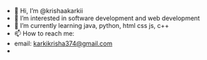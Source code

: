 - 👋 Hi, I’m @krishaakarkii
- 👀 I’m interested in software development and web development
- 🌱 I’m currently learning java, python, html css js, c++
- 📫 How to reach me: 
- email: karkikrisha374@gmail.com
- 

<!---
krishaakarkii/krishaakarkii is a ✨ special ✨ repository because its `README.md` (this file) appears on your GitHub profile.
You can click the Preview link to take a look at your changes.
--->
